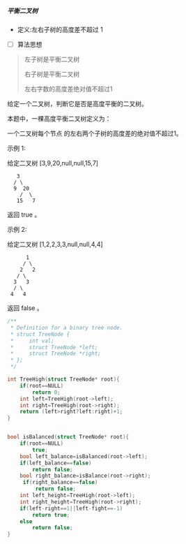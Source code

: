 ##### 平衡二叉树

- 定义:左右子树的高度差不超过 1 

- [ ] 算法思想

> 左子树是平衡二叉树
>
> 右子树是平衡二叉树
>
> 左右字数的高度差绝对值不超过1 

给定一个二叉树，判断它是否是高度平衡的二叉树。

本题中，一棵高度平衡二叉树定义为：

一个二叉树每个节点 的左右两个子树的高度差的绝对值不超过1。

示例 1:

给定二叉树 [3,9,20,null,null,15,7]

       3
      / \
      9  20
        /  \
       15   7

返回 true 。

示例 2:

给定二叉树 [1,2,2,3,3,null,null,4,4]

          1
         / \
        2   2
       / \
      3   3
      / \
     4   4

返回 false 。

````c
/**
 * Definition for a binary tree node.
 * struct TreeNode {
 *     int val;
 *     struct TreeNode *left;
 *     struct TreeNode *right;
 * };
 */

int TreeHigh(struct TreeNode* root){
    if(root==NULL)
        return 0;
    int left=TreeHigh(root->left);
    int right=TreeHigh(root->right);
    return (left>right?left:right)+1;
}


bool isBalanced(struct TreeNode* root){
    if(root==NULL)
        true;
    bool left_balance=isBalanced(root->left);
    if(left_balance==false)
        return false;
    bool right_balance=isBalance(root->right);
     if(right_balance==false)
         return false;
    int left_height=TreeHigh(root->left);
    int right_height=TreeHigh(root->right);
    if(left-right==1||left-fight==-1)
        return true;
    else 
        return false;
}
````



